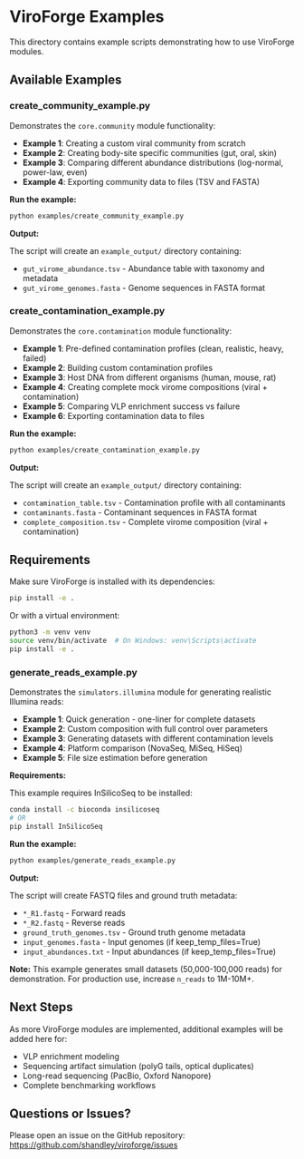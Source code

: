 # ViroForge Examples

This directory contains example scripts demonstrating how to use ViroForge modules.

## Available Examples

### create_community_example.py

Demonstrates the `core.community` module functionality:

- **Example 1**: Creating a custom viral community from scratch
- **Example 2**: Creating body-site specific communities (gut, oral, skin)
- **Example 3**: Comparing different abundance distributions (log-normal, power-law, even)
- **Example 4**: Exporting community data to files (TSV and FASTA)

**Run the example:**

```bash
python examples/create_community_example.py
```

**Output:**

The script will create an `example_output/` directory containing:
- `gut_virome_abundance.tsv` - Abundance table with taxonomy and metadata
- `gut_virome_genomes.fasta` - Genome sequences in FASTA format

### create_contamination_example.py

Demonstrates the `core.contamination` module functionality:

- **Example 1**: Pre-defined contamination profiles (clean, realistic, heavy, failed)
- **Example 2**: Building custom contamination profiles
- **Example 3**: Host DNA from different organisms (human, mouse, rat)
- **Example 4**: Creating complete mock virome compositions (viral + contamination)
- **Example 5**: Comparing VLP enrichment success vs failure
- **Example 6**: Exporting contamination data to files

**Run the example:**

```bash
python examples/create_contamination_example.py
```

**Output:**

The script will create an `example_output/` directory containing:
- `contamination_table.tsv` - Contamination profile with all contaminants
- `contaminants.fasta` - Contaminant sequences in FASTA format
- `complete_composition.tsv` - Complete virome composition (viral + contamination)

## Requirements

Make sure ViroForge is installed with its dependencies:

```bash
pip install -e .
```

Or with a virtual environment:

```bash
python3 -m venv venv
source venv/bin/activate  # On Windows: venv\Scripts\activate
pip install -e .
```

### generate_reads_example.py

Demonstrates the `simulators.illumina` module for generating realistic Illumina reads:

- **Example 1**: Quick generation - one-liner for complete datasets
- **Example 2**: Custom composition with full control over parameters
- **Example 3**: Generating datasets with different contamination levels
- **Example 4**: Platform comparison (NovaSeq, MiSeq, HiSeq)
- **Example 5**: File size estimation before generation

**Requirements:**

This example requires InSilicoSeq to be installed:

```bash
conda install -c bioconda insilicoseq
# OR
pip install InSilicoSeq
```

**Run the example:**

```bash
python examples/generate_reads_example.py
```

**Output:**

The script will create FASTQ files and ground truth metadata:
- `*_R1.fastq` - Forward reads
- `*_R2.fastq` - Reverse reads
- `ground_truth_genomes.tsv` - Ground truth genome metadata
- `input_genomes.fasta` - Input genomes (if keep_temp_files=True)
- `input_abundances.txt` - Input abundances (if keep_temp_files=True)

**Note:** This example generates small datasets (50,000-100,000 reads) for demonstration. For production use, increase `n_reads` to 1M-10M+.

## Next Steps

As more ViroForge modules are implemented, additional examples will be added here for:

- VLP enrichment modeling
- Sequencing artifact simulation (polyG tails, optical duplicates)
- Long-read sequencing (PacBio, Oxford Nanopore)
- Complete benchmarking workflows

## Questions or Issues?

Please open an issue on the GitHub repository: https://github.com/shandley/viroforge/issues
